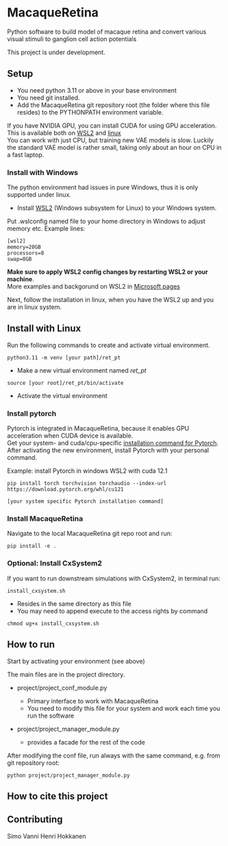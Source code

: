 # MacaqueRetina

Python software to build model of macaque retina and convert various visual stimuli to ganglion cell action potentials

This project is under development.

## Setup

- You need python 3.11 or above in your base environment  
- You need git installed.  
- Add the MacaqueRetina git repository root (the folder where this file resides) to the PYTHONPATH environment variable.

If you have NVIDIA GPU, you can install CUDA for using GPU acceleration. This is available both on [WSL2](https://docs.nvidia.com/cuda/wsl-user-guide/index.html) and  [linux](https://docs.nvidia.com/cuda/cuda-installation-guide-linux/index.html)  
You can work with just CPU, but training new VAE models is slow. Luckily the standard VAE model is rather small, taking only about an hour on CPU in a fast laptop.

### Install with Windows

The python environment had issues in pure Windows, thus it is only supported under linux.  

- Install [WSL2](https://learn.microsoft.com/en-us/windows/wsl/install) (Windows subsystem for Linux) to your Windows system.

Put .wslconfig named file to your home directory in Windows to adjust memory etc. Example lines:
```
[wsl2]
memory=20GB
processors=8
swap=8GB
```

**Make sure to apply WSL2 config changes by restarting WSL2 or your machine**.  
More examples and backgorund on WSL2 in [Microsoft pages](https://learn.microsoft.com/en-us/windows/wsl/wsl-config)

Next, follow the installation in linux, when you have the WSL2 up and you are in linux system.

## Install with Linux

Run the following commands to create and activate virtual environment.

`python3.11 -m venv [your path]/ret_pt`
  - Make a new virtual environment named *ret_pt*

`source [your root]/ret_pt/bin/activate`
  - Activate the virtual environment

### Install pytorch

Pytorch is integrated in MacaqueRetina, because it enables GPU acceleration when CUDA device is available.  
Get your system- and cuda/cpu-specific [installation command for Pytorch](https://pytorch.org/get-started/locally/).  
After activating the new environment, install Pytorch with your personal command.  

Example: install Pytorch in windows WSL2 with cuda 12.1  

`pip install torch torchvision torchaudio --index-url https://download.pytorch.org/whl/cu121`

`[your system specific Pytorch installation command]`

### Install MacaqueRetina
Navigate to the local MacaqueRetina git repo root and run: 

`pip install -e .`

### Optional: Install CxSystem2
If you want to run downstream simulations with CxSystem2, in terminal run:

`install_cxsystem.sh`
  - Resides in the same directory as this file
  - You may need to append execute to the access rights by command 
  
  `chmod ug+x install_cxsystem.sh`

## How to run

Start by activating your environment (see above)

The main files are in the project directory.

- project/project_conf_module.py
  - Primary interface to work with MacaqueRetina
  - You need to modify this file for your system and work each time you run the software

- project/project_manager_module.py
  - provides a facade for the rest of the code

After modifying the conf file, run always with the same command, e.g. from git repository root:  

`python project/project_manager_module.py`

## How to cite this project

## Contributing

Simo Vanni
Henri Hokkanen

